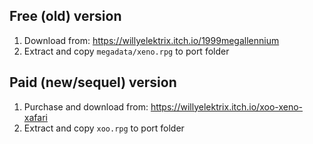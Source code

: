 ## Free (old) version

1. Download from: https://willyelektrix.itch.io/1999megallennium
2. Extract and copy `megadata/xeno.rpg` to port folder

## Paid (new/sequel) version

1. Purchase and download from: https://willyelektrix.itch.io/xoo-xeno-xafari
2. Extract and copy `xoo.rpg` to port folder
